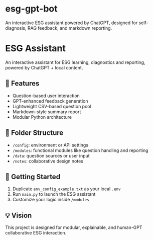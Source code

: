 # esg-gpt-bot
An interactive ESG assistant powered by ChatGPT, designed for self-diagnosis, RAG feedback, and markdown reporting.
# ESG Assistant

An interactive assistant for ESG learning, diagnostics and reporting, powered by ChatGPT + local content.

## 🎯 Features
- Question-based user interaction
- GPT-enhanced feedback generation
- Lightweight CSV-based question pool
- Markdown-style summary report
- Modular Python architecture

## 📁 Folder Structure
- `/config`: environment or API settings
- `/modules`: functional modules like question handling and reporting
- `/data`: question sources or user input
- `/notes`: collaborative design notes

## 🚀 Getting Started
1. Duplicate `env_config_example.txt` as your local `.env`
2. Run `main.py` to launch the ESG assistant
3. Customize your logic inside `/modules`

## 💡 Vision
This project is designed for modular, explainable, and human-GPT collaborative ESG interaction.
